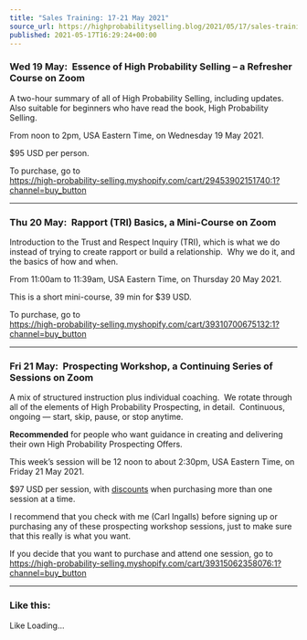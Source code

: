 ```yaml
---
title: "Sales Training: 17-21 May 2021"
source_url: https://highprobabilityselling.blog/2021/05/17/sales-training-17-21-may-2021
published: 2021-05-17T16:29:24+00:00
---
```

### Wed 19 May:  Essence of High Probability Selling – a Refresher Course on Zoom


A two\-hour summary of all of High Probability Selling, including updates.  Also suitable for beginners who have read the book, High Probability Selling.


From noon to 2pm, USA Eastern Time, on Wednesday 19 May 2021\. 


$95 USD per person. 


To purchase, go to   
[https://high\-probability\-selling.myshopify.com/cart/29453902151740:1?channel\=buy\_button](https://www.google.com/url?q=https://high-probability-selling.myshopify.com/cart/29453902151740:1?channel%3Dbuy_button&sa=D&source=calendar&usd=2&usg=AOvVaw28exvUjZid2aVy54JcH0Rp)




---


### Thu 20 May:  Rapport (TRI) Basics, a Mini\-Course on Zoom


Introduction to the Trust and Respect Inquiry (TRI), which is what we do instead of trying to create rapport or build a relationship.  Why we do it, and the basics of how and when. 


From 11:00am to 11:39am, USA Eastern Time, on Thursday 20 May 2021\. 


This is a short mini\-course, 39 min for $39 USD.


To purchase, go to   
[https://high\-probability\-selling.myshopify.com/cart/39310700675132:1?channel\=buy\_button](https://high-probability-selling.myshopify.com/cart/39310700675132:1?channel=buy_button)




---


### Fri 21 May:  Prospecting Workshop, a Continuing Series of Sessions on Zoom


A mix of structured instruction plus individual coaching.  We rotate through all of the elements of High Probability Prospecting, in detail.  Continuous, ongoing — start, skip, pause, or stop anytime. 


**Recommended** for people who want guidance in creating and delivering their own High Probability Prospecting Offers. 


This week’s session will be 12 noon to about 2:30pm, USA Eastern Time, on Friday 21 May 2021\. 


$97 USD per session, with [discounts](https://www.highprobsell.com/workshops/prospecting/index.html#discounts) when purchasing more than one session at a time. 


I recommend that you check with me (Carl Ingalls) before signing up or purchasing any of these prospecting workshop sessions, just to make sure that this really is what you want. 


If you decide that you want to purchase and attend one session, go to  
[https://high\-probability\-selling.myshopify.com/cart/39315062358076:1?channel\=buy\_button](https://high-probability-selling.myshopify.com/cart/39315062358076:1?channel=buy_button)




---


### Like this:

Like Loading...
